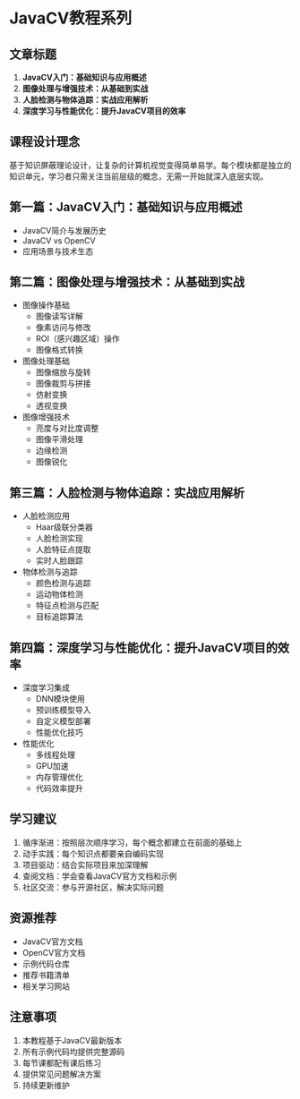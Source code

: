 # JavaCV教程系列

## 文章标题
1. **JavaCV入门：基础知识与应用概述**
2. **图像处理与增强技术：从基础到实战**
3. **人脸检测与物体追踪：实战应用解析**
4. **深度学习与性能优化：提升JavaCV项目的效率**

## 课程设计理念
基于知识屏蔽理论设计，让复杂的计算机视觉变得简单易学。每个模块都是独立的知识单元，学习者只需关注当前层级的概念，无需一开始就深入底层实现。

## 第一篇：JavaCV入门：基础知识与应用概述
- JavaCV简介与发展历史
- JavaCV vs OpenCV
- 应用场景与技术生态

## 第二篇：图像处理与增强技术：从基础到实战
- 图像操作基础
  - 图像读写详解
  - 像素访问与修改
  - ROI（感兴趣区域）操作
  - 图像格式转换
- 图像处理基础
  - 图像缩放与旋转
  - 图像裁剪与拼接
  - 仿射变换
  - 透视变换
- 图像增强技术
  - 亮度与对比度调整
  - 图像平滑处理
  - 边缘检测
  - 图像锐化

## 第三篇：人脸检测与物体追踪：实战应用解析
- 人脸检测应用
  - Haar级联分类器
  - 人脸检测实现
  - 人脸特征点提取
  - 实时人脸跟踪
- 物体检测与追踪
  - 颜色检测与追踪
  - 运动物体检测
  - 特征点检测与匹配
  - 目标追踪算法

## 第四篇：深度学习与性能优化：提升JavaCV项目的效率
- 深度学习集成
  - DNN模块使用
  - 预训练模型导入
  - 自定义模型部署
  - 性能优化技巧
- 性能优化
  - 多线程处理
  - GPU加速
  - 内存管理优化
  - 代码效率提升

## 学习建议
1. 循序渐进：按照层次顺序学习，每个概念都建立在前面的基础上
2. 动手实践：每个知识点都要亲自编码实现
3. 项目驱动：结合实际项目来加深理解
4. 查阅文档：学会查看JavaCV官方文档和示例
5. 社区交流：参与开源社区，解决实际问题

## 资源推荐
- JavaCV官方文档
- OpenCV官方文档
- 示例代码仓库
- 推荐书籍清单
- 相关学习网站

## 注意事项
1. 本教程基于JavaCV最新版本
2. 所有示例代码均提供完整源码
3. 每节课都配有课后练习
4. 提供常见问题解决方案
5. 持续更新维护 